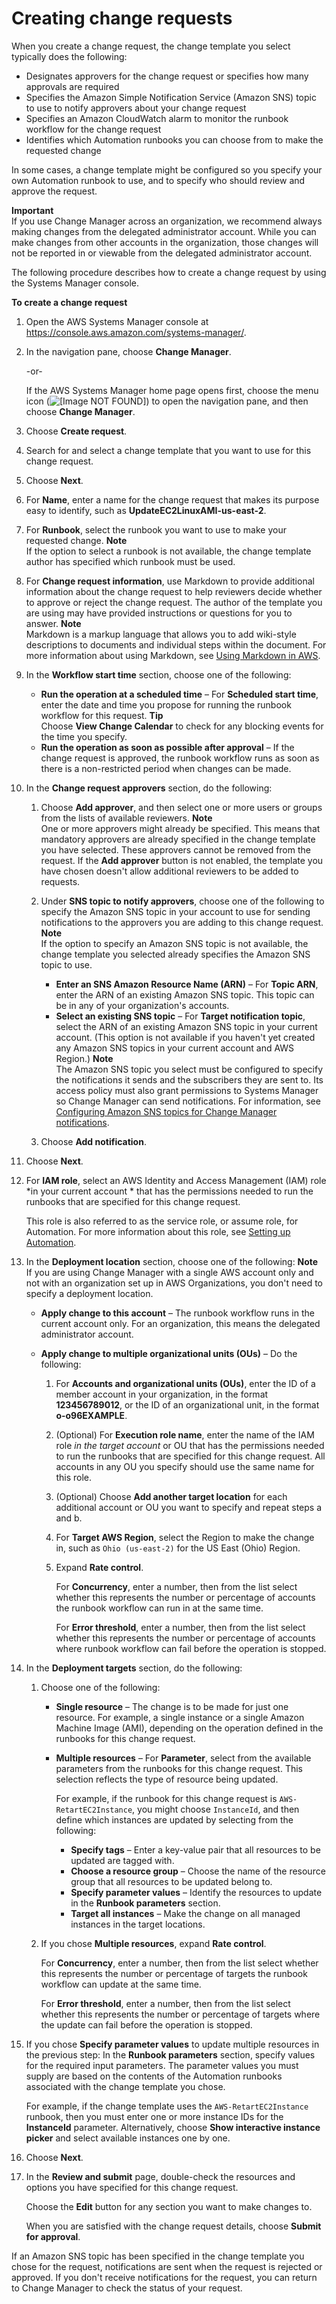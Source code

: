 # Creating change requests<a name="change-requests-create"></a>

When you create a change request, the change template you select typically does the following:
+ Designates approvers for the change request or specifies how many approvals are required
+ Specifies the Amazon Simple Notification Service \(Amazon SNS\) topic to use to notify approvers about your change request
+ Specifies an Amazon CloudWatch alarm to monitor the runbook workflow for the change request
+ Identifies which Automation runbooks you can choose from to make the requested change

In some cases, a change template might be configured so you specify your own Automation runbook to use, and to specify who should review and approve the request\.

**Important**  
If you use Change Manager across an organization, we recommend always making changes from the delegated administrator account\. While you can make changes from other accounts in the organization, those changes will not be reported in or viewable from the delegated administrator account\.

The following procedure describes how to create a change request by using the Systems Manager console\.

**To create a change request**

1. Open the AWS Systems Manager console at [https://console\.aws\.amazon\.com/systems\-manager/](https://console.aws.amazon.com/systems-manager/)\.

1. In the navigation pane, choose **Change Manager**\.

   \-or\-

   If the AWS Systems Manager home page opens first, choose the menu icon \(![\[Image NOT FOUND\]](http://docs.aws.amazon.com/systems-manager/latest/userguide/images/menu-icon-small.png)\) to open the navigation pane, and then choose **Change Manager**\.

1. Choose **Create request**\.

1. Search for and select a change template that you want to use for this change request\.

1. Choose **Next**\.

1. For **Name**, enter a name for the change request that makes its purpose easy to identify, such as **UpdateEC2LinuxAMI\-us\-east\-2**\.

1. For **Runbook**, select the runbook you want to use to make your requested change\.
**Note**  
If the option to select a runbook is not available, the change template author has specified which runbook must be used\.

1. For **Change request information**, use Markdown to provide additional information about the change request to help reviewers decide whether to approve or reject the change request\. The author of the template you are using may have provided instructions or questions for you to answer\.
**Note**  
Markdown is a markup language that allows you to add wiki\-style descriptions to documents and individual steps within the document\. For more information about using Markdown, see [Using Markdown in AWS](https://docs.aws.amazon.com/general/latest/gr/aws-markdown.html)\.

1. In the **Workflow start time** section, choose one of the following:
   + **Run the operation at a scheduled time** – For **Scheduled start time**, enter the date and time you propose for running the runbook workflow for this request\.
**Tip**  
Choose **View Change Calendar** to check for any blocking events for the time you specify\.
   + **Run the operation as soon as possible after approval** – If the change request is approved, the runbook workflow runs as soon as there is a non\-restricted period when changes can be made\.

1. In the **Change request approvers** section, do the following:

   1. Choose **Add approver**, and then select one or more users or groups from the lists of available reviewers\.
**Note**  
One or more approvers might already be specified\. This means that mandatory approvers are already specified in the change template you have selected\. These approvers cannot be removed from the request\. If the **Add approver** button is not enabled, the template you have chosen doesn't allow additional reviewers to be added to requests\.

   1. Under **SNS topic to notify approvers**, choose one of the following to specify the Amazon SNS topic in your account to use for sending notifications to the approvers you are adding to this change request\.
**Note**  
If the option to specify an Amazon SNS topic is not available, the change template you selected already specifies the Amazon SNS topic to use\.
      + **Enter an SNS Amazon Resource Name \(ARN\)** – For **Topic ARN**, enter the ARN of an existing Amazon SNS topic\. This topic can be in any of your organization's accounts\.
      + **Select an existing SNS topic** – For **Target notification topic**, select the ARN of an existing Amazon SNS topic in your current account\. \(This option is not available if you haven't yet created any Amazon SNS topics in your current account and AWS Region\.\)
**Note**  
The Amazon SNS topic you select must be configured to specify the notifications it sends and the subscribers they are sent to\. Its access policy must also grant permissions to Systems Manager so Change Manager can send notifications\. For information, see [Configuring Amazon SNS topics for Change Manager notifications](change-manager-sns-setup.md)\. 

   1. Choose **Add notification**\.

1. Choose **Next**\.

1. For **IAM role**, select an AWS Identity and Access Management \(IAM\) role *in your current account * that has the permissions needed to run the runbooks that are specified for this change request\.

   This role is also referred to as the service role, or assume role, for Automation\. For more information about this role, see [Setting up Automation](automation-setup.md)\.

1. In the **Deployment location** section, choose one of the following:
**Note**  
If you are using Change Manager with a single AWS account only and not with an organization set up in AWS Organizations, you don't need to specify a deployment location\.
   + **Apply change to this account** – The runbook workflow runs in the current account only\. For an organization, this means the delegated administrator account\.
   + **Apply change to multiple organizational units \(OUs\)** – Do the following: 

     1. For **Accounts and organizational units \(OUs\)**, enter the ID of a member account in your organization, in the format **123456789012**, or the ID of an organizational unit, in the format **o\-o96EXAMPLE**\. 

     1. \(Optional\) For **Execution role name**, enter the name of the IAM role *in the target account* or OU that has the permissions needed to run the runbooks that are specified for this change request\. All accounts in any OU you specify should use the same name for this role\.

     1. \(Optional\) Choose **Add another target location** for each additional account or OU you want to specify and repeat steps a and b\. 

     1. For **Target AWS Region**, select the Region to make the change in, such as `Ohio (us-east-2)` for the US East \(Ohio\) Region\.

     1. Expand **Rate control**\. 

        For **Concurrency**, enter a number, then from the list select whether this represents the number or percentage of accounts the runbook workflow can run in at the same time\. 

        For **Error threshold**, enter a number, then from the list select whether this represents the number or percentage of accounts where runbook workflow can fail before the operation is stopped\. 

1. In the **Deployment targets** section, do the following:

   1. Choose one of the following:
      + **Single resource** – The change is to be made for just one resource\. For example, a single instance or a single Amazon Machine Image \(AMI\), depending on the operation defined in the runbooks for this change request\.
      + **Multiple resources** – For **Parameter**, select from the available parameters from the runbooks for this change request\. This selection reflects the type of resource being updated\.

        For example, if the runbook for this change request is `AWS-RetartEC2Instance`, you might choose `InstanceId`, and then define which instances are updated by selecting from the following:
        + **Specify tags** – Enter a key\-value pair that all resources to be updated are tagged with\.
        + **Choose a resource group** – Choose the name of the resource group that all resources to be updated belong to\.
        + **Specify parameter values** – Identify the resources to update in the **Runbook parameters** section\.
        + **Target all instances** – Make the change on all managed instances in the target locations\.

   1. If you chose **Multiple resources**, expand **Rate control**\. 

      For **Concurrency**, enter a number, then from the list select whether this represents the number or percentage of targets the runbook workflow can update at the same time\. 

      For **Error threshold**, enter a number, then from the list select whether this represents the number or percentage of targets where the update can fail before the operation is stopped\. 

1. If you chose **Specify parameter values** to update multiple resources in the previous step: In the **Runbook parameters** section, specify values for the required input parameters\. The parameter values you must supply are based on the contents of the Automation runbooks associated with the change template you chose\. 

   For example, if the change template uses the `AWS-RetartEC2Instance` runbook, then you must enter one or more instance IDs for the **InstanceId** parameter\. Alternatively, choose **Show interactive instance picker** and select available instances one by one\. 

1. Choose **Next**\.

1. In the **Review and submit** page, double\-check the resources and options you have specified for this change request\.

   Choose the **Edit** button for any section you want to make changes to\.

   When you are satisfied with the change request details, choose **Submit for approval**\.

If an Amazon SNS topic has been specified in the change template you chose for the request, notifications are sent when the request is rejected or approved\. If you don't receive notifications for the request, you can return to Change Manager to check the status of your request\. 